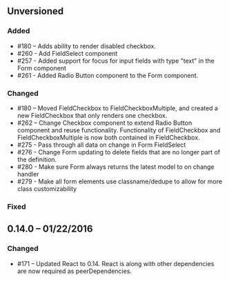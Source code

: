 ## Unversioned

### Added

- #180 – Adds ability to render disabled checkbox.
- #260 - Add FieldSelect component
- #257 - Added support for focus for input fields with type "text" in the Form component
- #261 - Added Radio Button component to the Form component.

### Changed

- #180 – Moved FieldCheckbox to FieldCheckboxMultiple, and created a new FieldCheckbox that only renders one checkbox.
- #262 – Change Checkbox component to extend Radio Button component and reuse functionality. Functionality of FieldCheckbox and FieldCheckboxMultiple is now both contained in FieldCheckbox.
- #275 - Pass through all data on change in Form FieldSelect
- #276 - Change Form updating to delete fields that are no longer part of the definition.
- #280 - Make sure Form always returns the latest model to on change handler
- #279 - Make all form elements use classname/dedupe to allow for more class customizability

### Fixed

## 0.14.0 – 01/22/2016

### Changed

- #171 – Updated React to 0.14. React is along with other dependencies are now required as peerDependencies.
